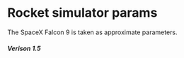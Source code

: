 # Rocket simulator params

The SpaceX Falcon 9 is taken as approximate parameters.

#### _Verison 1.5_
